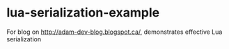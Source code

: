 lua-serialization-example
=========================

For blog on http://adam-dev-blog.blogspot.ca/, demonstrates effective Lua serialization
